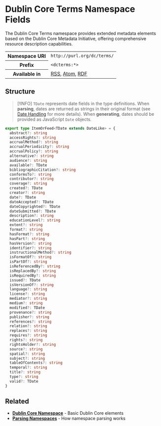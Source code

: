 # Dublin Core Terms Namespace Fields

The Dublin Core Terms namespace provides extended metadata elements based on the Dublin Core Metadata Initiative, offering comprehensive resource description capabilities.

<table>
  <tbody>
    <tr>
      <th>Namespace URI</th>
      <td><code>http://purl.org/dc/terms/</code></td>
    </tr>
    <tr>
      <th>Prefix</th>
      <td><code>&lt;dcterms:*&gt;</code></td>
    </tr>
    <tr>
      <th>Available in</th>
      <td>
        <a href="/reference/feeds/rss">RSS</a>,
        <a href="/reference/feeds/atom">Atom</a>,
        <a href="/reference/feeds/rdf">RDF</a>
      </td>
    </tr>
  </tbody>
</table>

## Structure

> [!INFO]
> `TDate` represents date fields in the type definitions. When **parsing**, dates are returned as strings in their original format (see [Date Handling](/parsing/dates) for more details). When **generating**, dates should be provided as JavaScript `Date` objects.

```typescript
export type ItemOrFeed<TDate extends DateLike> = {
  abstract?: string
  accessRights?: string
  accrualMethod?: string
  accrualPeriodicity?: string
  accrualPolicy?: string
  alternative?: string
  audience?: string
  available?: TDate
  bibliographicCitation?: string
  conformsTo?: string
  contributor?: string
  coverage?: string
  created?: TDate
  creator?: string
  date?: TDate
  dateAccepted?: TDate
  dateCopyrighted?: TDate
  dateSubmitted?: TDate
  description?: string
  educationLevel?: string
  extent?: string
  format?: string
  hasFormat?: string
  hasPart?: string
  hasVersion?: string
  identifier?: string
  instructionalMethod?: string
  isFormatOf?: string
  isPartOf?: string
  isReferencedBy?: string
  isReplacedBy?: string
  isRequiredBy?: string
  issued?: TDate
  isVersionOf?: string
  language?: string
  license?: string
  mediator?: string
  medium?: string
  modified?: TDate
  provenance?: string
  publisher?: string
  references?: string
  relation?: string
  replaces?: string
  requires?: string
  rights?: string
  rightsHolder?: string
  source?: string
  spatial?: string
  subject?: string
  tableOfContents?: string
  temporal?: string
  title?: string
  type?: string
  valid?: TDate
}
```

## Related

- **[Dublin Core Namespace](/reference/namespaces/dc)** - Basic Dublin Core elements
- **[Parsing Namespaces](/parsing/namespaces)** - How namespace parsing works
